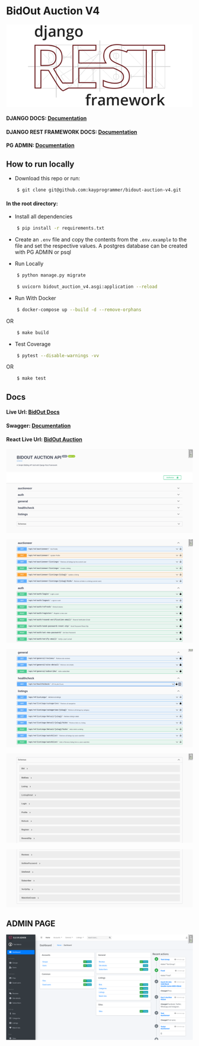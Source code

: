 # BidOut Auction V4

![alt text](https://github.com/kayprogrammer/bidout-auction-v4/blob/main/display/django.png?raw=true)


#### DJANGO DOCS: [Documentation](https://docs.djangoproject.com/en/4.2/)
#### DJANGO REST FRAMEWORK DOCS: [Documentation](https://www.django-rest-framework.org/)

#### PG ADMIN: [Documentation](https://pgadmin.org) 


## How to run locally

* Download this repo or run: 
```bash
    $ git clone git@github.com:kayprogrammer/bidout-auction-v4.git
```

#### In the root directory:
- Install all dependencies
```bash
    $ pip install -r requirements.txt
```
- Create an `.env` file and copy the contents from the `.env.example` to the file and set the respective values. A postgres database can be created with PG ADMIN or psql

- Run Locally
```bash
    $ python manage.py migrate 
```
```bash
    $ uvicorn bidout_auction_v4.asgi:application --reload
```

- Run With Docker
```bash
    $ docker-compose up --build -d --remove-orphans
```
OR
```bash
    $ make build
```

- Test Coverage
```bash
    $ pytest --disable-warnings -vv
```
OR
```bash
    $ make test
```

## Docs
#### Live Url: [BidOut Docs](https://bidout-drf-api.cleverapps.io/) 
#### Swagger: [Documentation](https://swagger.io/docs/)
#### React Live Url: [BidOut Auction](https://bidout3.netlify.app) 


![alt text](https://github.com/kayprogrammer/bidout-auction-v4/blob/main/display/display1.png?raw=true)

![alt text](https://github.com/kayprogrammer/bidout-auction-v4/blob/main/display/display2.png?raw=true)

![alt text](https://github.com/kayprogrammer/bidout-auction-v4/blob/main/display/display3.png?raw=true)

![alt text](https://github.com/kayprogrammer/bidout-auction-v4/blob/main/display/display4.png?raw=true)

![alt text](https://github.com/kayprogrammer/bidout-auction-v4/blob/main/display/display5.png?raw=true)

## ADMIN PAGE
![alt text](https://github.com/kayprogrammer/bidout-auction-v4/blob/main/display/admin.png?raw=true)